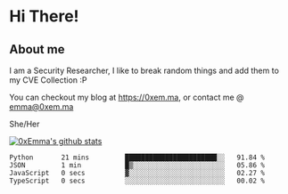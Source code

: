 # Hi There!

## About me
I am a Security Researcher, I like to break random things and add them to my CVE Collection :P 

You can checkout my blog at https://0xem.ma, or contact me @ [emma@0xem.ma](mailto:emma@0xem.ma)

She/Her

[![0xEmma's github stats](https://github-readme-stats.vercel.app/api?username=0xEmma&count_private=true&show_icons=true&theme=dark)](https://github.com/0xEmma)
<!--START_SECTION:waka-->

```text
Python       21 mins         ███████████████████████░░   91.84 %
JSON         1 min           █▒░░░░░░░░░░░░░░░░░░░░░░░   05.86 %
JavaScript   0 secs          ▓░░░░░░░░░░░░░░░░░░░░░░░░   02.27 %
TypeScript   0 secs          ░░░░░░░░░░░░░░░░░░░░░░░░░   00.02 %
```

<!--END_SECTION:waka-->
